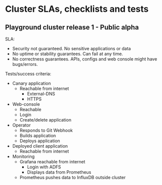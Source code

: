 # Cluster SLAs, checklists and tests

## Playground cluster release 1 - Public alpha

SLA:

  * Security not guaranteed. No sensitive applications or data
  * No uptime or stability guarantees. Can fail at any time.
  * No correctness guarantees. APIs, configs and web console might have bugs/errors.

Tests/success criteria:

  * Canary application
    * Reachable from internet
      * External-DNS
      * HTTPS
  * Web-console
    * Reachable
    * Login
    * Create/delete application
  * Operator
    * Responds to Git Webhook
    * Builds application
    * Deploys application
  * Deployed client application
    * Reachable from internet
  * Monitoring
    * Grafana reachable from internet
      * Login with ADFS
      * Displays data from Prometheus
    * Prometheus pushes data to InfluxDB outside cluster



